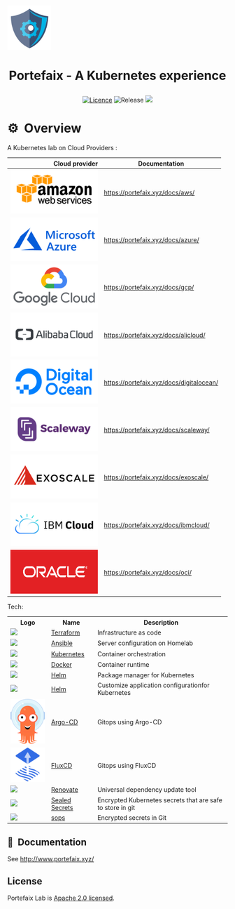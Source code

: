 <img src="./docs/images/portefaix.svg" width="100" height="100"/>

<h1 align="center">
  <p align="center">Portefaix - A Kubernetes experience</p>
</h1>

<div align="center">

  <a href="LICENSE.md"><img src="https://img.shields.io/badge/License-Apache%202.0-blue.svg" alt="Licence"></a>
  <img src="https://img.shields.io/github/v/release/portefaix/portefaix?style=flat-square" alt="Release">
  <a href="https://bestpractices.coreinfrastructure.org/projects/4462"><img src="https://bestpractices.coreinfrastructure.org/projects/4462/badge"></a>
  <!--
  <a href="https://www.terraform.io"><img src="https://img.shields.io/badge/Terraform-v0.13-green" alt="Terraform"></a>
  <a href="https://github.com/portefaix/portefaix/actions" alt="Build"><img src="https://github.com/portefaix/portefaix/workflows/GitHub%20Pages/badge.svg" /></a>
  <a href="https://github.com/portefaix/portefaix/graphs/contributors"><img src="https://img.shields.io/github/contributors/portefaix/portefaix.svg" alt="Contributors"></a>
  <a href="https://github.com/portefaix/portefaix/issues"><img src="https://img.shields.io/github/issues-raw/portefaix/portefaix.svg" alt="Open Issues"></a>
  <a href="https://github.com/portefaix/portefaix"><img src="https://img.shields.io/github/stars/portefaix/portefaix?style=social.svg" alt="Stars"></a>
  -->
</div>

# :gear:&nbsp; Overview

A Kubernetes lab on Cloud Providers :

| Cloud provider  | Documentation |
|----------------:|---------------|
| <img src="docs/images/amazon_aws-ar21.svg" width="200" height="100"/> | https://portefaix.xyz/docs/aws/ |
| <img src="docs/images/microsoft_azure-ar21.svg" width="200" height="100"/> | https://portefaix.xyz/docs/azure/ |
| <img src="docs/images/google_cloud-ar21.svg" width="200" height="100"/> | https://portefaix.xyz/docs/gcp/ |
| <img src="docs/images/alibabacloud-ar21.svg" width="200" height="100"/> | https://portefaix.xyz/docs/alicloud/ |
| <img src="docs/images/digitalocean-ar21.svg" width="200" height="100"/> | https://portefaix.xyz/docs/digitalocean/ |
| <img src="docs/images/scaleway-ar21.svg" width="200" height="100"/> | https://portefaix.xyz/docs/scaleway/ |
| <img src="docs/images/exoscale-ar21.svg" width="200" height="100"/> | https://portefaix.xyz/docs/exoscale/ |
| <img src="docs/images/ibm_cloud-ar21.svg" width="200" height="100"/> | https://portefaix.xyz/docs/ibmcloud/ |
| <img src="docs/images/oracle.svg" width="200" height="100"/> | https://portefaix.xyz/docs/oci/ |

Tech:

<table>
  <tr>
    <th>Logo</th>
    <th>Name</th>
    <th>Description</th>
  </tr>
  <tr>
    <td><img width="100" src="https://www.vectorlogo.zone/logos/terraformio/terraformio-icon.svg"></td>
    <td><a href="https://www.terraform.io">Terraform</a></td>
    <td>Infrastructure as code</td>
  </tr>
  <tr>
    <td><img width="100" src="https://www.vectorlogo.zone/logos/ansible/ansible-icon.svg"></td>
    <td><a href="https://www.ansible.com">Ansible</a></td>
    <td>Server configuration on Homelab</td>
  </tr>
  <tr>
    <td><img width="100" src="https://www.vectorlogo.zone/logos/kubernetes/kubernetes-icon.svg"></td>
    <td><a href="https://kubernetes.io">Kubernetes</a></td>
    <td>Container orchestration</td>
  </tr>
  <tr>
    <td><img width="100" src="https://www.vectorlogo.zone/logos/docker/docker-tile.svg"></td>
    <td><a href="https://www.docker.com">Docker</a></td>
    <td>Container runtime</td>
  </tr>
  <tr>
    <td><img width="100" src="https://www.vectorlogo.zone/logos/helmsh/helmsh-icon.svg"></td>
    <td><a href="https://helm.sh">Helm</a></td>
    <td>Package manager for Kubernetes</td>
  </tr>
  <tr>
    <td><img width="100" src="https://www.vectorlogo.zone/logos/helmsh/helmsh-icon.svg"></td>
    <td><a href="https://helm.sh">Helm</a></td>
    <td>Customize application configurationfor Kubernetes</td>
  </tr>
  <tr>
    <td><img width="100" src="https://github.com/cncf/artwork/raw/master/projects/argo/icon/color/argo-icon-color.svg"></td>
    <td><a href="https://argoproj.github.io/cd">Argo-CD</a></td>
    <td>Gitops using Argo-CD</td>
  </tr>
  <tr>
    <td><img width="100" src="https://github.com/cncf/artwork/raw/master/projects/flux/icon/color/flux-icon-color.svg"></td>
    <td><a href="https://fluxcd.io">FluxCD</a></td>
    <td>Gitops using FluxCD</td>
  </tr>
  <tr>
    <td><img width="100" src="https://avatars.githubusercontent.com/u/38656520?s=200&v=4"></td>
    <td><a href="https://github.com/renovatebot/renovate">Renovate</a></td>
    <td>Universal dependency update tool</td>
  </tr>
  <tr>
    <td><img width="100" src="https://avatars.githubusercontent.com/u/34656521?s=200&v=4"></td>
    <td><a href="https://github.com/bitnami-labs/sealed-secrets">Sealed Secrets</a></td>
    <td>Encrypted Kubernetes secrets that are safe to store in git</td>
  </tr>
  <tr>
    <td><img width="100" src="https://avatars.githubusercontent.com/u/131524?s=200&v=4"></td>
    <td><a href="https://github.com/mozilla/sops">sops</a></td>
    <td>Encrypted secrets in Git</td>
  </tr>
</table>

## :book:&nbsp; Documentation

See http://www.portefaix.xyz/

## License

Portefaix Lab is [Apache 2.0 licensed](./LICENSE).
